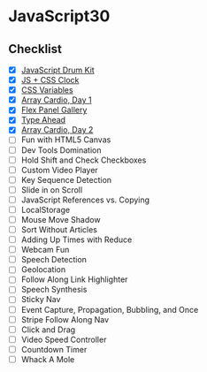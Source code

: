 # JavaScript30

## Checklist

- [x] [JavaScript Drum Kit](https://github.com/bebeboboha/JavaScript30/tree/master/01%20-%20JavaScript%20Drum%20Kit)
- [x] [JS + CSS Clock](https://github.com/bebeboboha/JavaScript30/tree/master/02%20-%20JS%20and%20CSS%20Clock)
- [x] [CSS Variables](https://github.com/bebeboboha/JavaScript30/tree/master/03%20-%20CSS%20Variables)
- [x] [Array Cardio, Day 1](https://github.com/bebeboboha/JavaScript30/tree/master/04%20-%20Array%20Cardio%20Day%201)
- [x] [Flex Panel Gallery](https://github.com/bebeboboha/JavaScript30/tree/master/05%20-%20Flex%20Panel%20Gallery)
- [x] [Type Ahead](https://github.com/bebeboboha/JavaScript30/tree/master/06%20-%20Type%20Ahead)
- [x] [Array Cardio, Day 2](https://github.com/bebeboboha/JavaScript30/tree/master/07%20-%20Array%20Cardio%20Day%202)
- [ ] Fun with HTML5 Canvas
- [ ] Dev Tools Domination
- [ ] Hold Shift and Check Checkboxes
- [ ] Custom Video Player
- [ ] Key Sequence Detection
- [ ] Slide in on Scroll
- [ ] JavaScript References vs. Copying
- [ ] LocalStorage
- [ ] Mouse Move Shadow
- [ ] Sort Without Articles
- [ ] Adding Up Times with Reduce
- [ ] Webcam Fun
- [ ] Speech Detection
- [ ] Geolocation
- [ ] Follow Along Link Highlighter
- [ ] Speech Synthesis
- [ ] Sticky Nav
- [ ] Event Capture, Propagation, Bubbling, and Once
- [ ] Stripe Follow Along Nav
- [ ] Click and Drag
- [ ] Video Speed Controller
- [ ] Countdown Timer
- [ ] Whack A Mole